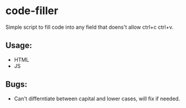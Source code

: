 # code-filler

Simple script to fill code into any field that doens't allow ctrl+c ctrl+v.

## Usage:
- HTML
- JS

## Bugs:
- Can't differntiate between capital and lower cases, will fix if needed.
